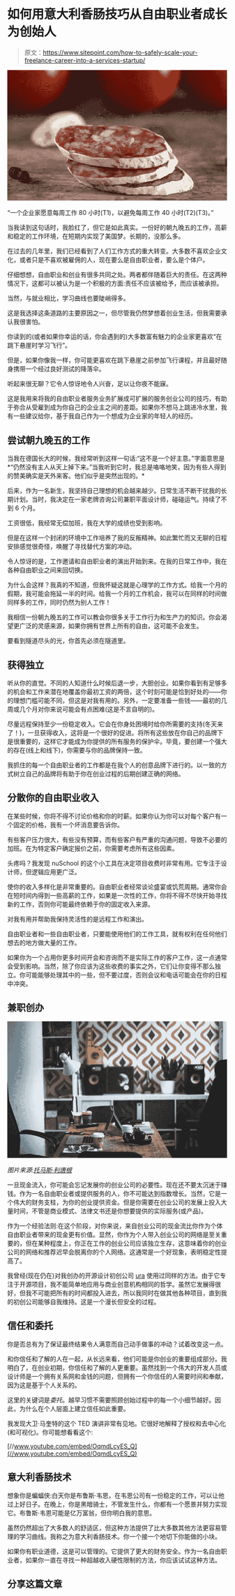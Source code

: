 # 如何用意大利香肠技巧从自由职业者成长为创始人

> 原文：<https://www.sitepoint.com/how-to-safely-scale-your-freelance-career-into-a-services-startup/>

![Sliced salami](img/d8cf173cbab91fb6fcad74d96d2f432c.png)

“一个企业家愿意每周工作 80 小时(T1)，以避免每周工作 40 小时(T2)(T3)。”

当我读到这句话时，我脸红了，但它是如此真实。一份好的朝九晚五的工作，高薪和稳定的工作环境，在短期内实现了美国梦。长期的，没那么多。

在过去的几年里，我们已经看到了人们工作方式的重大转变。大多数不喜欢企业文化，或者只是不喜欢被雇佣的人，现在要么是自由职业者，要么是个体户。

仔细想想，自由职业和创业有很多共同之处。两者都伴随着巨大的责任。在这两种情况下，这都可以被认为是一个积极的方面:责任不应该被给予，而应该被承担。

当然，与就业相比，学习曲线也要陡峭得多。

这是我选择这条道路的主要原因之一，但尽管我仍然梦想着创业生活，但我需要承认我很害怕。

你读到的(或者如果你幸运的话，你会遇到的)大多数富有魅力的企业家更喜欢“在跳下悬崖时学习飞行”。

但是，如果你像我一样，你可能更喜欢在跳下悬崖之前参加飞行课程，并且最好随身携带一个经过良好测试的降落伞。

听起来很无聊？它令人惊讶地令人兴奋，足以让你夜不能寐。

这是我用来将我的自由职业者服务业务扩展成可扩展的服务创业公司的技巧，有助于弥合从受雇到成为你自己的企业主之间的差距。如果你不想马上跳进冷水里，我有一些建议给你，基于我自己作为一个想成为企业家的年轻人的经历。

## 尝试朝九晚五的工作

当我在德国长大的时候，我经常听到这样一句话:“这不是一个好主意。”字面意思是*“仍然没有主人从天上掉下来。”当我听到它时，我总是咯咯地笑，因为有些人得到的赞美确实是天外来客。他们似乎是突然出现的。*

后来，作为一名新生，我坚持自己理想的机会越来越少。日常生活不断干扰我的长期计划。当时，我决定在一家老牌咨询公司兼职平面设计师，碰碰运气。持续了不到 6 个月。

工资很低，我经常无偿加班，我在大学的成绩也受到影响。

但是在这样一个封闭的环境中工作培养了我的反叛精神。如此繁忙而又无聊的日程安排感觉很奇怪，唤醒了寻找替代方案的冲动。

令人惊讶的是，工作邀请和自由职业者的演出开始到来。在我的日常工作中，我在各种自由职业之间来回切换。

为什么会这样？我真的不知道，但我怀疑这就是心理学的工作方式。给我一个月的假期，我可能会拖延一半的时间。给我一个月的工作机会，我可以在同样的时间做同样多的工作，同时仍然为别人工作！

我相信一份朝九晚五的工作可以教会你很多关于工作行为和生产力的知识。你会渴望更广泛的灵感来源，如果你拥有世界上所有的自由，这可能不会发生。

要看到隧道尽头的光，你首先必须在隧道里。

## 获得独立

听从你的直觉。不同的人知道什么时候后退一步，大胆创业。如果你看到有足够多的机会和工作来潜在地覆盖你最初工资的两倍，这个时刻可能是恰到好处的——你的理想门槛可能不同，但这是对我有用的。另外，一定要准备一些钱——最初的几周或几个月对你来说可能会有点困难(这是不言自明的)。

尽量远程保持至少一份稳定收入。它会在你身处困境时给你所需要的支持(冬天来了！)，一旦获得收入，这将是一个很好的促进。将所有这些放在你自己的品牌下是很重要的，这样它才能成为你提供的所有服务的保护伞。毕竟，要创建一个强大的存在(线上和线下)，你需要与你的品牌保持一致。

我抓住的每一个自由职业者的工作都是在我个人的创意品牌下进行的。以一致的方式树立自己的品牌将有助于你在创业过程的后期创建正确的网络。

## 分散你的自由职业收入

在某些时候，你将不得不讨论价格和你的时薪。如果你认为你可以对每个客户有一个固定的价格，我有一个坏消息要告诉你。

有些客户压力很大，有些没有预算，而有些客户有严重的沟通问题，导致不必要的加班。在为特定客户确定报价之前，你需要考虑所有这些因素。

头疼吗？我发现 nuSchool 的这个小工具在决定项目收费时非常有用。它专注于设计师，但逻辑应用更广泛。

使你的收入多样化是非常重要的。自由职业者经常谈论盛宴或饥荒周期。通常你会在短时间内得到一些高薪的工作，如果是一次性的工作，你将不得不尽快开始寻找新的工作，否则你可能最终依赖于你的固定收入来源。

对我有用并帮助我保持灵活性的是远程工作和演出。

自由职业者和一些自由职业者，只要能使用他们的工作工具，就有权利在任何他们想去的地方做大量的工作。

如果你为一个占用你更多时间开会和咨询而不是实际工作的客户工作，这一点通常会受到影响。当然，除了你应该为这些收费的事实之外，它们让你变得不那么独立。你可能能够处理其中的一些，但不要过度，否则会议和电话可能会在你的日程中冲突。

## 兼职创办

![Startup environment](img/a3b94979033b506cc4b034dee80b89b2.png)

*图片来源:[托马斯·利唐根](https://unsplash.com/@litangen)*

一旦现金流入，你可能会忘记发展你的创业公司的必要性。现在还不要太沉迷于赚钱。作为一名自由职业者或提供服务的人，你不可能达到指数增长。当然，它是一个伟大的财务支柱，为你的创业提供资金。但是你需要在创业公司的发展上投入大量时间，不管是商业模式、法律文书还是你想要提供的实际服务(或产品)。

作为一个经验法则:在这个阶段，对你来说，来自创业公司的现金流比你作为个体自由职业者带来的现金更有价值。显然，你作为个人带入创业公司的网络是至关重要的，但在某种程度上，你正在工作的创业公司应该独立生存，这意味着你的创业公司的网络和推荐迟早会脱离你的个人网络。这通常是一个好现象，表明稳定性提高了。

我曾经(现在仍在)对我创办的开源设计初创公司 [ura](http://ura.al/) 使用过同样的方法。由于它专注于开源项目，我不能简单地应用与商业创意机构相同的哲学。虽然它发展得很好，但我不可能把所有的时间都投入进去，所以我同时在做其他各种项目，直到我的初创公司能够自我维持。这是一个漫长但安全的过程。

## 信任和委托

你是否总有为了保证最终结果令人满意而自己动手做事的冲动？试着改变这一点。

和你信任和了解的人在一起，从长远来看，他们可能是你创业的重要组成部分。我明白了，在创业初期，你信任和了解的人更重要。虽然找到一个伟大的开发人员或设计师是一个拥有关系网和金钱的问题，但拥有一个你信任的人需要时间和奉献，因为这是基于个人关系的。

这里的关键词是*委托*。越早习惯不需要照顾创始过程中的每一个小细节越好。因此，为什么在个人层面上建立信任如此重要。

我发现大卫·马奎特的这个 TED 演讲非常有见地。它很好地解释了授权和去中心化(和可视化)。你可能想看看这个:

[//www.youtube.com/embed/OqmdLcyES_Q](//www.youtube.com/embed/OqmdLcyES_Q)

## 意大利香肠技术

想象你是蝙蝠侠:白天你是布鲁斯·韦恩，在韦恩公司有一份稳定的工作，可以让他过上好日子。在晚上，你是黑暗骑士，不管发生什么，你都有一个愿景并努力实现它。布鲁斯·韦恩可能是亿万富翁，但你明白我的意思。

虽然仍然超出了大多数人的舒适区，但这种方法提供了比大多数其他方法更容易管理的学习曲线。我称之为意大利香肠技术。你一个接一个地切下你能做的小块。

如果你有职业道德，这是可以管理的。它提供了更大的财务安全。作为一名自由职业者，如果你一直在寻找一种超越收入硬性限制的方法，你应该试试这种方法。

## 分享这篇文章